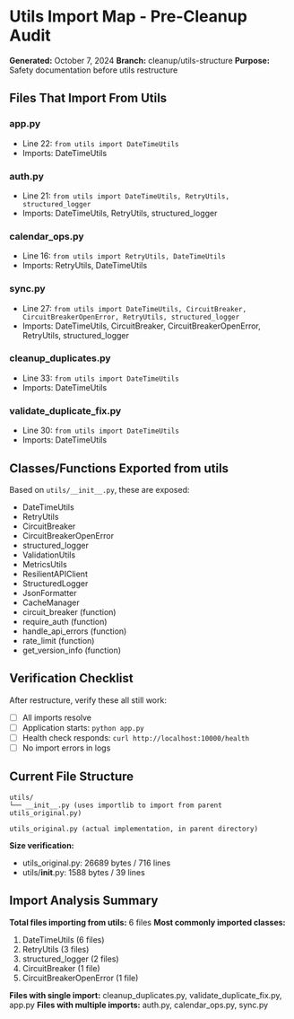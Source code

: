 # Utils Import Map - Pre-Cleanup Audit

**Generated:** October 7, 2024
**Branch:** cleanup/utils-structure
**Purpose:** Safety documentation before utils restructure

## Files That Import From Utils

### app.py
- Line 22: `from utils import DateTimeUtils`
- Imports: DateTimeUtils

### auth.py
- Line 21: `from utils import DateTimeUtils, RetryUtils, structured_logger`
- Imports: DateTimeUtils, RetryUtils, structured_logger

### calendar_ops.py
- Line 16: `from utils import RetryUtils, DateTimeUtils`
- Imports: RetryUtils, DateTimeUtils

### sync.py
- Line 27: `from utils import DateTimeUtils, CircuitBreaker, CircuitBreakerOpenError, RetryUtils, structured_logger`
- Imports: DateTimeUtils, CircuitBreaker, CircuitBreakerOpenError, RetryUtils, structured_logger

### cleanup_duplicates.py
- Line 33: `from utils import DateTimeUtils`
- Imports: DateTimeUtils

### validate_duplicate_fix.py
- Line 30: `from utils import DateTimeUtils`
- Imports: DateTimeUtils

## Classes/Functions Exported from utils

Based on `utils/__init__.py`, these are exposed:
- DateTimeUtils
- RetryUtils
- CircuitBreaker
- CircuitBreakerOpenError
- structured_logger
- ValidationUtils
- MetricsUtils
- ResilientAPIClient
- StructuredLogger
- JsonFormatter
- CacheManager
- circuit_breaker (function)
- require_auth (function)
- handle_api_errors (function)
- rate_limit (function)
- get_version_info (function)

## Verification Checklist

After restructure, verify these all still work:
- [ ] All imports resolve
- [ ] Application starts: `python app.py`
- [ ] Health check responds: `curl http://localhost:10000/health`
- [ ] No import errors in logs

## Current File Structure

```
utils/
└── __init__.py (uses importlib to import from parent utils_original.py)

utils_original.py (actual implementation, in parent directory)
```

**Size verification:**
- utils_original.py: 26689 bytes / 716 lines
- utils/__init__.py: 1588 bytes / 39 lines

## Import Analysis Summary

**Total files importing from utils:** 6 files
**Most commonly imported classes:**
1. DateTimeUtils (6 files)
2. RetryUtils (3 files) 
3. structured_logger (2 files)
4. CircuitBreaker (1 file)
5. CircuitBreakerOpenError (1 file)

**Files with single import:** cleanup_duplicates.py, validate_duplicate_fix.py, app.py
**Files with multiple imports:** auth.py, calendar_ops.py, sync.py